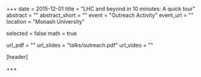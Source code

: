 +++
date = 2015-12-01
title = "LHC and beyond in 10 minutes: A quick tour"
abstract = ""
abstract_short = ""
event = "Outreach Activity"
event_url = ""
location = "Monash University"

selected = false
math = true

url_pdf = ""
url_slides = "talks/outreach.pdf"
url_video = ""

[header]

+++
